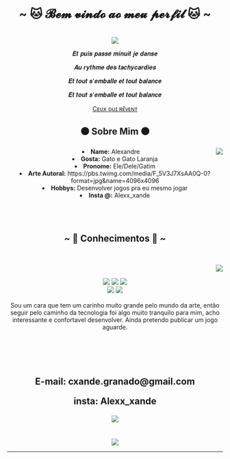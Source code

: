 <body>
  <center>
<h1 align="center">~ 🐱 𝓑𝓮𝓶 𝓿𝓲𝓷𝓭𝓸 𝓪𝓸 𝓶𝓮𝓾 𝓹𝓮𝓻𝓯𝓲𝓵 🐱 ~</h1>
<br>
<div align="center">
<!-- <a href="https://discord.com/users/202740603790819328" > -->
  <a href="https://egirl.ing/" >
   <img src="https://i.pinimg.com/736x/1a/02/26/1a0226f857634af0359402c1662cd674.jpg"  />
  </a>
    <br>
  <p>𝑬𝒕 𝒑𝒖𝒊𝒔 𝒑𝒂𝒔𝒔𝒆́ 𝒎𝒊𝒏𝒖𝒊𝒕 𝒋𝒆 𝒅𝒂𝒏𝒔𝒆</p>
  <p>𝑨𝒖 𝒓𝒚𝒕𝒉𝒎𝒆 𝒅𝒆𝒔 𝒕𝒂𝒄𝒉𝒚𝒄𝒂𝒓𝒅𝒊𝒆𝒔</p>
  <p>𝑬𝒕 𝒕𝒐𝒖𝒕 𝒔'𝒆𝒎𝒃𝒂𝒍𝒍𝒆 𝒆𝒕 𝒕𝒐𝒖𝒕 𝒃𝒂𝒍𝒂𝒏𝒄𝒆</p>
<p>𝑬𝒕 𝒕𝒐𝒖𝒕 𝒔'𝒆𝒎𝒃𝒂𝒍𝒍𝒆 𝒆𝒕 𝒕𝒐𝒖𝒕 𝒃𝒂𝒍𝒂𝒏𝒄𝒆</p>
<p><a href="https://www.youtube.com/watch?v=1amMJN7joko&ab_channel=Pomme-Topic">Cᴇᴜx ǫᴜɪ ʀᴇ̂ᴠᴇɴᴛ</a><p>
  
</div>
    <div align="center">
<!-- <img src="https://i.imgur.com/jx17oHT.gif"> -->
      </div>
<div>
<h2 align="center"> ⚫ Sobre Mim ⚫ </h2>
  <div align="center">
<img src="https://i.postimg.cc/QVGHyXX8/c654dd877fd1f1648496b778c90c5a72.jpg" align="right">
  </div>
<li>
 <b>Name:</b> Alexandre</li>
<li>
<b>Gosta:</b> Gato e Gato Laranja
</li>
<li>
<b>Pronome:</b> Ele/Dele/Gatim
</li>
<li>
<b>Arte Autoral:</b> https://pbs.twimg.com/media/F_5V3J7XsAA0Q-0?format=jpg&name=4096x4096
</li>
<li>
<b>Hobbys:</b> Desenvolver jogos pra eu mesmo jogar
</li>
<li>
<b>Insta @:</b> Alexx_xande
</li>
<br><br><br>
</div>
<div>
<h2 align="center">            ~ 📇 Conhecimentos 📇 ~</h2>
 <br>
<p>
  <div align="center">
<img src="https://i.pinimg.com/originals/2b/c6/4b/2bc64bd946a5f156d0ad320dc4b1e057.gif" align="right">
  </div>
</div>
<div>
  <br>
<p align="center"><img src="https://img.shields.io/badge/Miro-Green.svg?&style=for-the-badge&logo=adobe%20photoshop&logoColor=white"/> <img src="https://img.shields.io/badge/Photoshop-blue.svg?&style=for-the-badge&logo=html5&logoColor=white"/> <img src="https://img.shields.io/badge/Krita-yellow.svg?&style=for-the-badge&logo=css3&logoColor=white"/><br>
 <img src="https://img.shields.io/badge/Excel-red.svg?&style=for-the-badge&logo=node.js&logoColor=white"/>  <img src="https://img.shields.io/badge/Jira-purple.svg?&style=for-the-badge&logo=git&logoColor=white"/> <br><br>
Sou um cara que tem um carinho muito grande pelo mundo da arte, então seguir pelo caminho da tecnologia foi algo muito tranquilo para mim, acho interessante e confortavel desenvolver. Ainda pretendo publicar um jogo aguarde.
</p>
<br>
<h2 align="center">          
  <div align="center">

  </div>
<br>
<p align="center">E-mail: cxande.granado@gmail.com <p align="center">insta: Alexx_xande</p>
<p align="center"><a href="https://twitter.com/ReiKoopax" target="_blank"><img src="https://img.shields.io/badge/Alex_xandex%20-%231DA1F2.svg?&style=for-the-badge&logo=Twitter&logoColor=white"/></a> </p>
</div>
<br>
<div>
<div align="center">
<img src="https://i.imgur.com/0VKNuM8.png">
</div>
<hr>
</div>
</div>
    </center>
</body>
